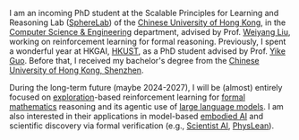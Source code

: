 I am an incoming PhD student at the Scalable Principles for Learning and Reasoning Lab ([SphereLab](https://spherelab.ai/)) of the [Chinese University of Hong Kong](https://www.cuhk.edu.hk/), in the [Computer Science & Engineering](https://www.cse.cuhk.edu.hk/) department, advised by Prof. [Weiyang Liu](https://wyliu.com/), working on reinforcement learning for formal reasoning. Previously, I spent a wonderful year at HKGAI, [HKUST](https://hkust.edu.hk/), as a PhD student advised by Prof. [Yike Guo](https://facultyprofiles.hkust.edu.hk/profiles.php?profile=yike-guo-yikeguo). Before that, I received my bachelor's degree from the [Chinese University of Hong Kong, Shenzhen](https://www.cuhk.edu.cn/en).

During the long-term future (maybe 2024-2027), I will be (almost) entirely focused on [exploration](https://arxiv.org/pdf/2502.04728)-based reinforcement learning for [formal mathematics](https://arxiv.org/pdf/2505.02735) reasoning and its agentic use of [large language models](https://arxiv.org/abs/2405.19327). I am also interested in their applications in model-based [embodied AI](https://arxiv.org/pdf/2405.06964) and scientific discovery via formal verification (e.g., [Scientist AI](https://arxiv.org/abs/2502.15657), [PhysLean](https://github.com/HEPLean/PhysLean)).
